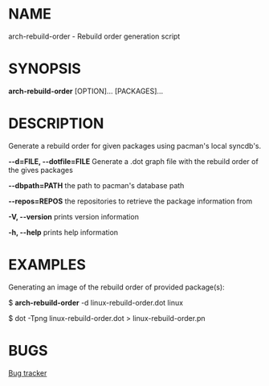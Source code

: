 # NAME

arch-rebuild-order - Rebuild order generation script

# SYNOPSIS

**arch-rebuild-order** [OPTION]... [PACKAGES]...

# DESCRIPTION

Generate a rebuild order for given packages using pacman's local syncdb's.

**--d=FILE, --dotfile=FILE** Generate a .dot graph file with the rebuild order of the gives packages

**--dbpath=PATH** the path to pacman's database path

**--repos=REPOS** the repositories to retrieve the package information from

**-V, --version** prints version information

**-h, --help** prints help information

# EXAMPLES

Generating an image of the rebuild order of provided package(s):

$ **arch-rebuild-order** -d linux-rebuild-order.dot linux


$ dot -Tpng linux-rebuild-order.dot > linux-rebuild-order.pn

# BUGS

[Bug tracker](https://gitlab.archlinux.org/archlinux/arch-rebuild-order/-/issues)
